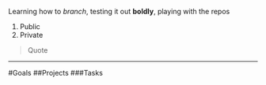 Learning how to *branch*, testing it out **boldly**, playing with the repos
1. Public
2. Private

>Quote 

---
#Goals
##Projects
###Tasks
<!---
AlexBETreece/AlexBETreece is a ✨ special ✨ repository because its `README.md` (this file) appears on your GitHub profile.
You can click the Preview link to take a look at your changes.
--->

